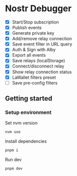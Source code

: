 # Nostr Debugger

- [x] Start/Stop subscription
- [x] Publish events
- [x] Generate private key
- [x] Add/remove relay connection
- [x] Save event filter in URL query
- [x] Auth & Sign with Alby
- [x] Export all events
- [x] Save relays (localStorage)
- [x] Connect/disconnect relay
- [x] Show relay connection status
- [x] LaWallet filters preset
- [ ] Save pre-config filters

## Getting started

### Setup environment

Set nvm version

```bash
nvm use
```

Install dependencies

```bash
pnpm i
```

Run dev

```bash
pnpm dev
```
